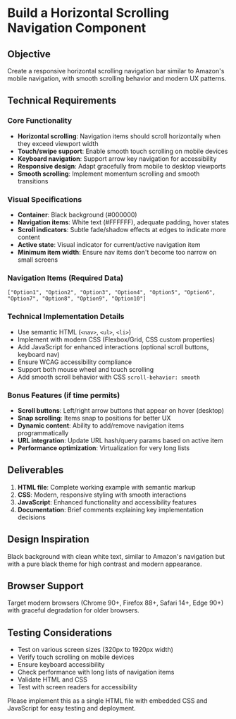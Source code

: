 # Build a Horizontal Scrolling Navigation Component

## Objective
Create a responsive horizontal scrolling navigation bar similar to Amazon's mobile navigation, with smooth scrolling behavior and modern UX patterns.

## Technical Requirements

### Core Functionality
- **Horizontal scrolling**: Navigation items should scroll horizontally when they exceed viewport width
- **Touch/swipe support**: Enable smooth touch scrolling on mobile devices
- **Keyboard navigation**: Support arrow key navigation for accessibility
- **Responsive design**: Adapt gracefully from mobile to desktop viewports
- **Smooth scrolling**: Implement momentum scrolling and smooth transitions

### Visual Specifications
- **Container**: Black background (#000000)
- **Navigation items**: White text (#FFFFFF), adequate padding, hover states
- **Scroll indicators**: Subtle fade/shadow effects at edges to indicate more content
- **Active state**: Visual indicator for current/active navigation item
- **Minimum item width**: Ensure nav items don't become too narrow on small screens

### Navigation Items (Required Data)
```
["Option1", "Option2", "Option3", "Option4", "Option5", "Option6", "Option7", "Option8", "Option9", "Option10"]
```

### Technical Implementation Details
- Use semantic HTML (`<nav>`, `<ul>`, `<li>`)
- Implement with modern CSS (Flexbox/Grid, CSS custom properties)
- Add JavaScript for enhanced interactions (optional scroll buttons, keyboard nav)
- Ensure WCAG accessibility compliance
- Support both mouse wheel and touch scrolling
- Add smooth scroll behavior with CSS `scroll-behavior: smooth`

### Bonus Features (if time permits)
- **Scroll buttons**: Left/right arrow buttons that appear on hover (desktop)
- **Snap scrolling**: Items snap to positions for better UX
- **Dynamic content**: Ability to add/remove navigation items programmatically
- **URL integration**: Update URL hash/query params based on active item
- **Performance optimization**: Virtualization for very long lists

## Deliverables
1. **HTML file**: Complete working example with semantic markup
2. **CSS**: Modern, responsive styling with smooth interactions
3. **JavaScript**: Enhanced functionality and accessibility features
4. **Documentation**: Brief comments explaining key implementation decisions

## Design Inspiration
Black background with clean white text, similar to Amazon's navigation but with a pure black theme for high contrast and modern appearance.

## Browser Support
Target modern browsers (Chrome 90+, Firefox 88+, Safari 14+, Edge 90+) with graceful degradation for older browsers.

## Testing Considerations
- Test on various screen sizes (320px to 1920px width)
- Verify touch scrolling on mobile devices
- Ensure keyboard accessibility
- Check performance with long lists of navigation items
- Validate HTML and CSS
- Test with screen readers for accessibility

Please implement this as a single HTML file with embedded CSS and JavaScript for easy testing and deployment.